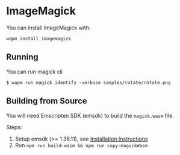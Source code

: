 # ImageMagick

You can install ImageMagick with:

```shell
wapm install imagemagick
```

## Running

You can run magick cli

```shell
$ wapm run magick identify -verbose samples/rotate/rotate.png
```


## Building from Source

You will need Emscripten SDK (emsdk) to build the `magick.wasm` file.

Steps:

1. Setup emsdk (>= 1.38.11), see [Installation Instructions](https://github.com/juj/emsdk#installation-instructions)
2. Run `npm run build-wasm && npm run copy-magickWasm`
